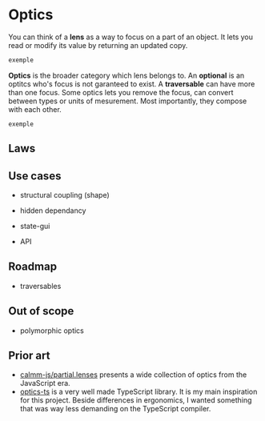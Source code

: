 ---
---

# Optics

You can think of a **lens** as a way to focus on a part of an object. It lets you read or modify its value by returning an updated copy.

```typescript
exemple
```

**Optics** is the broader category which lens belongs to. An **optional** is an optitcs who's focus is not garanteed to exist. A **traversable** can have more than one focus. Some optics lets you remove the focus, can convert between types or units of mesurement. Most importantly, they compose with each other.

```
exemple
```

## Laws

## Use cases

- structural coupling (shape)
- hidden dependancy

- state-gui
- API

## Roadmap

- traversables

## Out of scope

- polymorphic optics

## Prior art

- [calmm-js/partial.lenses](https://github.com/calmm-js/partial.lenses) presents a wide collection of optics from the JavaScript era.
- [optics-ts](https://akheron.github.io/optics-ts/) is a very well made TypeScript library. It is my main inspiration for this project. Beside differences in ergonomics, I wanted something that was way less demanding on the TypeScript compiler.
